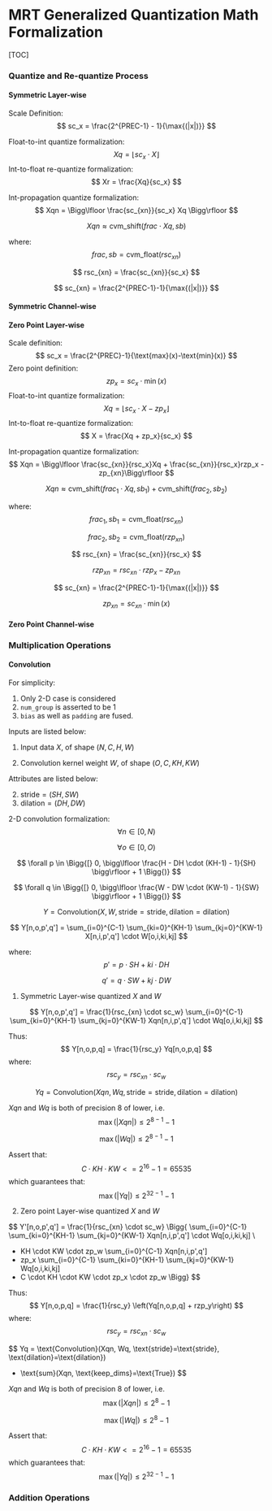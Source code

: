 # MRT Generalized Quantization Math Formalization

[TOC]

### Quantize and Re-quantize Process

#### Symmetric Layer-wise

Scale Definition:
$$
sc_x = \frac{2^{PREC-1} - 1}{\max{(|x|)}}
$$


Float-to-int quantize formalization:
$$
Xq = \left\lfloor sc_x \cdot X \right\rfloor
$$
Int-to-float re-quantize formalization:
$$
Xr = \frac{Xq}{sc_x}
$$

Int-propagation quantize formalization:
$$
Xqn = \Bigg\lfloor \frac{sc_{xn}}{sc_x} Xq \Bigg\rfloor
$$

$$
Xqn \approx \text{cvm_shift}(frac \cdot Xq, sb)
$$

where:
$$
frac, sb = \text{cvm_float}\left(rsc_{xn}\right)
$$

$$
rsc_{xn} = \frac{sc_{xn}}{sc_x}
$$

$$
sc_{xn} = \frac{2^{PREC-1}-1}{\max{(|x|)}}
$$

#### Symmetric Channel-wise



#### Zero Point Layer-wise

Scale definition:
$$
sc_x = \frac{2^{PREC}-1}{\text{max}(x)-\text{min}(x)}
$$
Zero point definition:
$$
zp_x = sc_x \cdot \min{(x)}
$$
Float-to-int quantize formalization:
$$
Xq = \left\lfloor sc_x \cdot X-zp_x \right\rfloor
$$
Int-to-float re-quantize formalization:
$$
X = \frac{Xq + zp_x}{sc_x}
$$

Int-propagation quantize formalization:
$$
Xqn = \Bigg\lfloor \frac{sc_{xn}}{rsc_x}Xq + \frac{sc_{xn}}{rsc_x}rzp_x - zp_{xn}\Bigg\rfloor
$$

$$
Xqn \approx \text{cvm_shift}(frac_1 \cdot Xq, sb_1) + \text{cvm_shift}(frac_2, sb_2)
$$

where:
$$
frac_1, sb_1 = \text{cvm_float}\left(rsc_{xn}\right)
$$

$$
frac_2, sb_2 = \text{cvm_float}\left(rzp_{xn}\right)
$$

$$
rsc_{xn} = \frac{sc_{xn}}{rsc_x}
$$

$$
rzp_{xn} = rsc_{xn} \cdot rzp_x - zp_{xn}
$$

$$
sc_{xn} = \frac{2^{PREC-1}-1}{\max{(|x|)}}
$$

$$
zp_{xn} = sc_{xn} \cdot \min{(x)}
$$

#### Zero Point Channel-wise




### Multiplication Operations

#### Convolution

For simplicity:

1. Only 2-D case is considered
2. `num_group` is asserted to be 1
3. `bias` as well as `padding` are fused.

Inputs are listed below:

1. Input data $X$, of shape $(N,C,H,W)$

2. Convolution kernel weight $W$, of shape $(O,C,KH,KW)$

Attributes are listed below:

2. $\text{stride} = (SH,SW)$
3. $\text{dilation} = (DH,DW)$

2-D convolution formalization:
$$
\forall n \in [0, N)
$$

$$
\forall o \in [0, O)
$$

$$
\forall p \in \Bigg{[} 0, \bigg\lfloor \frac{H - DH \cdot (KH-1) - 1}{SH} \bigg\rfloor + 1 \Bigg{)}
$$

$$
\forall q \in \Bigg{[} 0, \bigg\lfloor \frac{W - DW \cdot (KW-1) - 1}{SW} \bigg\rfloor + 1 \Bigg{)}
$$

$$
Y = \text{Convolution}(X, W, \text{stride}=\text{stride}, \text{dilation}=\text{dilation})
$$

$$
Y[n,o,p',q'] = \sum_{i=0}^{C-1} \sum_{ki=0}^{KH-1} \sum_{kj=0}^{KW-1} X[n,i,p',q'] \cdot W[o,i,ki,kj]
$$

where:
$$
p' = p \cdot SH + ki \cdot DH
$$

$$
q' = q \cdot SW + kj \cdot DW
$$

1. Symmetric Layer-wise quantized $X$ and $W$

$$
Y[n,o,p',q'] = \frac{1}{rsc_{xn} \cdot sc_w} \sum_{i=0}^{C-1} \sum_{ki=0}^{KH-1} \sum_{kj=0}^{KW-1} Xqn[n,i,p',q'] \cdot Wq[o,i,ki,kj]
$$

Thus:
$$
Y[n,o,p,q] = \frac{1}{rsc_y} Yq[n,o,p,q]
$$
where:
$$
rsc_y = rsc_{xn} \cdot sc_w
$$

$$
Yq = \text{Convolution}(Xqn, Wq, \text{stride}=\text{stride}, \text{dilation}=\text{dilation})
$$

 $Xqn$ and $Wq$ is both of precision 8 of lower, i.e.
$$
\max{(|Xqn|)} \leq 2^{8-1} - 1
$$

$$
\max{(|Wq|)} \leq 2^{8-1} - 1
$$

Assert that:
$$
C \cdot KH \cdot KW <= 2^{16} - 1 = 65535
$$
which guarantees that:
$$
\max{(|Yq|)} \leq 2^{32-1} - 1
$$

2. Zero point Layer-wise quantized $X$ and $W$

$$
Y'[n,o,p',q'] = \frac{1}{rsc_{xn} \cdot sc_w} \Bigg\{ \sum_{i=0}^{C-1} \sum_{ki=0}^{KH-1} \sum_{kj=0}^{KW-1} Xqn[n,i,p',q'] \cdot Wq[o,i,ki,kj] \\
+ KH \cdot KW \cdot zp_w \sum_{i=0}^{C-1} Xqn[n,i,p',q'] 
+ zp_x \sum_{i=0}^{C-1} \sum_{ki=0}^{KH-1} \sum_{kj=0}^{KW-1} Wq[o,i,ki,kj]
+ C \cdot KH \cdot KW \cdot zp_x \cdot zp_w \Bigg\}
$$

Thus:
$$
Y[n,o,p,q] = \frac{1}{rsc_y} \left(Yq[n,o,p,q] + rzp_y\right)
$$
where:
$$
rsc_y = rsc_{xn} \cdot sc_w
$$

$$
Yq = \text{Convolution}(Xqn, Wq, \text{stride}=\text{stride}, \text{dilation}=\text{dilation})
+ \text{sum}(Xqn, \text{keep_dims}=\text{True})
$$

$Xqn$ and $Wq$ is both of precision 8 of lower, i.e.
$$
\max{(|Xqn|)} \leq 2^{8} - 1
$$

$$
\max{(|Wq|)} \leq 2^{8} - 1
$$

Assert that:
$$
C \cdot KH \cdot KW <= 2^{16} - 1 = 65535
$$
which guarantees that:
$$
\max{(|Yq|)} \leq 2^{32-1} - 1
$$


### Addition Operations

